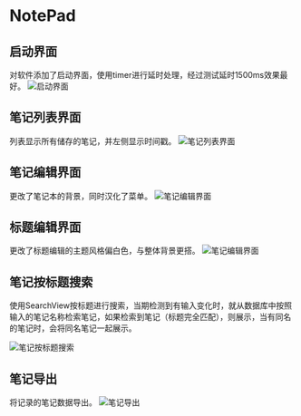 # NotePad
## 启动界面

对软件添加了启动界面，使用timer进行延时处理，经过测试延时1500ms效果最好。
![启动界面](https://github.com/xushuying0321/NotePad/blob/master/img6.png)

## 笔记列表界面

列表显示所有储存的笔记，并左侧显示时间戳。
![笔记列表界面](https://github.com/xushuying0321/NotePad/blob/master/img9.png)

## 笔记编辑界面
更改了笔记本的背景，同时汉化了菜单。
![笔记编辑界面](https://github.com/xushuying0321/NotePad/blob/master/img8.png)

## 标题编辑界面
更改了标题编辑的主题风格偏白色，与整体背景更搭。
![笔记编辑界面](https://github.com/xushuying0321/NotePad/blob/master/img11.png)

## 笔记按标题搜索

使用SearchView按标题进行搜索，当期检测到有输入变化时，就从数据库中按照输入的笔记名称检索笔记，如果检索到笔记（标题完全匹配），则展示，当有同名的笔记时，会将同名笔记一起展示。

![笔记按标题搜索](https://github.com/xushuying0321/NotePad/blob/master/img10.png)

## 笔记导出
将记录的笔记数据导出。
![笔记导出](https://github.com/xushuying0321/NotePad/blob/master/img9.png)

